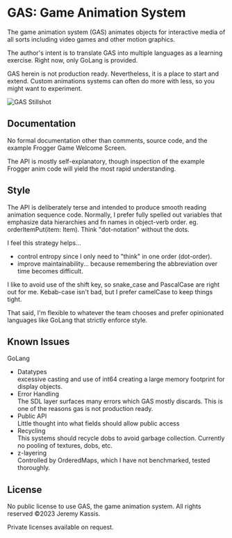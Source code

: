 GAS: Game Animation System
==========================
The game animation system (GAS) animates objects for interactive media of all sorts including video games and other motion graphics.

The author's intent is to translate GAS into multiple languages as a learning exercise.  Right now, only GoLang is provided.

GAS herein is not production ready. Nevertheless, it is a place to start and extend. Custom animations systems can often do more with less, so you might want to experiment.

![GAS Stillshot](https://raw.githubusercontent.com/jkassis/gas/main/screens/frogger.intro.png)

Documentation
-------------
No formal documentation other than comments, source code, and the example Frogger Game Welcome Screen.

The API is mostly self-explanatory, though inspection of the example Frogger anim code will yield the most rapid understanding.


Style
-------------
The API is deliberately terse and intended to produce smooth reading animation sequence code. Normally, I prefer fully spelled out variables that emphasize data hierarchies and fn names in object-verb order. eg. orderItemPut(item: Item). Think "dot-notation" without the dots.

I feel this strategy helps...
  * control entropy since I only need to "think" in one order (dot-order).
  * improve maintainability... because remembering the abbreviation over time becomes difficult.

I like to avoid use of the shift key, so snake_case and PascalCase are right out for me. Kebab-case isn't bad, but I prefer camelCase to keep things tight.

That said, I'm flexible to whatever the team chooses and prefer opinionated languages like GoLang that strictly enforce style.


Known Issues
-----------------------

GoLang
* Datatypes  
  excessive casting and use of int64 creating a large memory footprint for display objects.
* Error Handling  
  The SDL layer surfaces many errors which GAS mostly discards. This is one of the reasons gas is not production ready.
* Public API  
  Little thought into what fields should allow public access
* Recycling  
  This systems should recycle dobs to avoid garbage collection. Currently no pooling of textures, dobs, etc.
* z-layering  
  Controlled by OrderedMaps, which I have not benchmarked, tested thoroughly.


## License
No public license to use GAS, the game animation system. All rights reserved ©2023 Jeremy Kassis.

Private licenses available on request.




